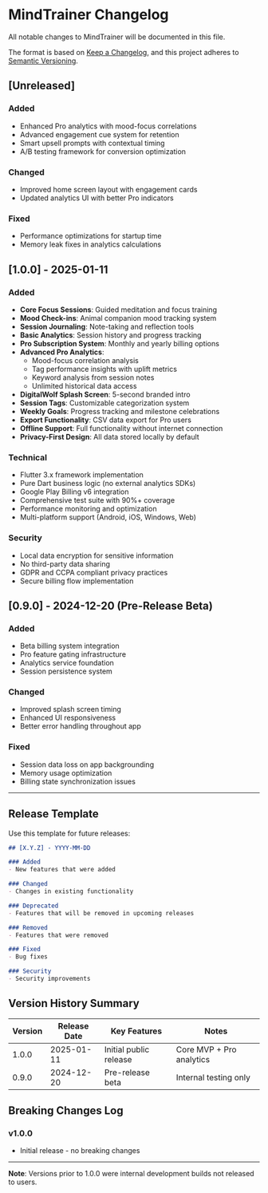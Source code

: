 # MindTrainer Changelog

All notable changes to MindTrainer will be documented in this file.

The format is based on [Keep a Changelog](https://keepachangelog.com/en/1.0.0/),
and this project adheres to [Semantic Versioning](https://semver.org/spec/v2.0.0.html).

## [Unreleased]

### Added
- Enhanced Pro analytics with mood-focus correlations
- Advanced engagement cue system for retention
- Smart upsell prompts with contextual timing
- A/B testing framework for conversion optimization

### Changed
- Improved home screen layout with engagement cards
- Updated analytics UI with better Pro indicators

### Fixed
- Performance optimizations for startup time
- Memory leak fixes in analytics calculations

## [1.0.0] - 2025-01-11

### Added
- **Core Focus Sessions**: Guided meditation and focus training
- **Mood Check-ins**: Animal companion mood tracking system
- **Session Journaling**: Note-taking and reflection tools
- **Basic Analytics**: Session history and progress tracking
- **Pro Subscription System**: Monthly and yearly billing options
- **Advanced Pro Analytics**: 
  - Mood-focus correlation analysis
  - Tag performance insights with uplift metrics
  - Keyword analysis from session notes
  - Unlimited historical data access
- **DigitalWolf Splash Screen**: 5-second branded intro
- **Session Tags**: Customizable categorization system
- **Weekly Goals**: Progress tracking and milestone celebrations
- **Export Functionality**: CSV data export for Pro users
- **Offline Support**: Full functionality without internet connection
- **Privacy-First Design**: All data stored locally by default

### Technical
- Flutter 3.x framework implementation
- Pure Dart business logic (no external analytics SDKs)
- Google Play Billing v6 integration
- Comprehensive test suite with 90%+ coverage
- Performance monitoring and optimization
- Multi-platform support (Android, iOS, Windows, Web)

### Security
- Local data encryption for sensitive information
- No third-party data sharing
- GDPR and CCPA compliant privacy practices
- Secure billing flow implementation

## [0.9.0] - 2024-12-20 (Pre-Release Beta)

### Added
- Beta billing system integration
- Pro feature gating infrastructure
- Analytics service foundation
- Session persistence system

### Changed
- Improved splash screen timing
- Enhanced UI responsiveness
- Better error handling throughout app

### Fixed
- Session data loss on app backgrounding
- Memory usage optimization
- Billing state synchronization issues

---

## Release Template

Use this template for future releases:

```markdown
## [X.Y.Z] - YYYY-MM-DD

### Added
- New features that were added

### Changed  
- Changes in existing functionality

### Deprecated
- Features that will be removed in upcoming releases

### Removed
- Features that were removed

### Fixed
- Bug fixes

### Security
- Security improvements
```

## Version History Summary

| Version | Release Date | Key Features | Notes |
|---------|-------------|--------------|--------|
| 1.0.0 | 2025-01-11 | Initial public release | Core MVP + Pro analytics |
| 0.9.0 | 2024-12-20 | Pre-release beta | Internal testing only |

## Breaking Changes Log

### v1.0.0
- Initial release - no breaking changes

---

**Note**: Versions prior to 1.0.0 were internal development builds not released to users.